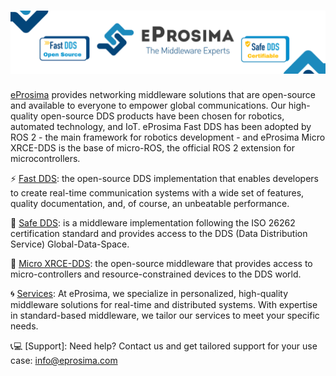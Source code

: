# [![eProsima](https://github.com/lmd-a/MarketingPlan24/blob/c8722404be3ea7b1970d0f0912dfa6f1f930cc3a/Repo%20banners.png)](https://eprosima.com/) 

[eProsima](https://eprosima.com/) provides networking middleware solutions that are open-source and available to everyone to empower global communications. Our high-quality open-source DDS products have been chosen for robotics, automated technology, and IoT. eProsima Fast DDS has been adopted by ROS 2 - the main framework for robotics development - and eProsima Micro XRCE-DDS is the base of micro-ROS, the official ROS 2 extension for microcontrollers.

⚡ [Fast DDS](https://github.com/eProsima/Fast-DDS): the open-source DDS implementation that enables developers to create real-time communication systems with a wide set of features, quality documentation, and, of course, an unbeatable performance.

🔐 [Safe DDS](https://www.eprosima.com/index.php/products-all/eprosima-safe-dds): is a middleware implementation following the ISO 26262 certification standard and provides access to the DDS (Data Distribution Service) Global-Data-Space.

🤖 [Micro XRCE-DDS](https://github.com/eProsima/Micro-XRCE-DDS): the open-source middleware that provides access to micro-controllers and resource-constrained devices to the DDS world.

🌀 [Services](https://www.eprosima.com/index.php/services-all): At eProsima, we specialize in personalized, high-quality middleware solutions for real-time and distributed systems. With expertise in standard-based middleware, we tailor our services to meet your specific needs. 

📞💻 [Support]: Need help? Contact us and get tailored support for your use case: info@eprosima.com

